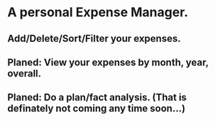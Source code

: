 # A personal Expense Manager. 

## Add/Delete/Sort/Filter your expenses.

## Planed: View your expenses by month, year, overall.
## Planed: Do a plan/fact analysis. (That is definately not coming any time soon...) 
